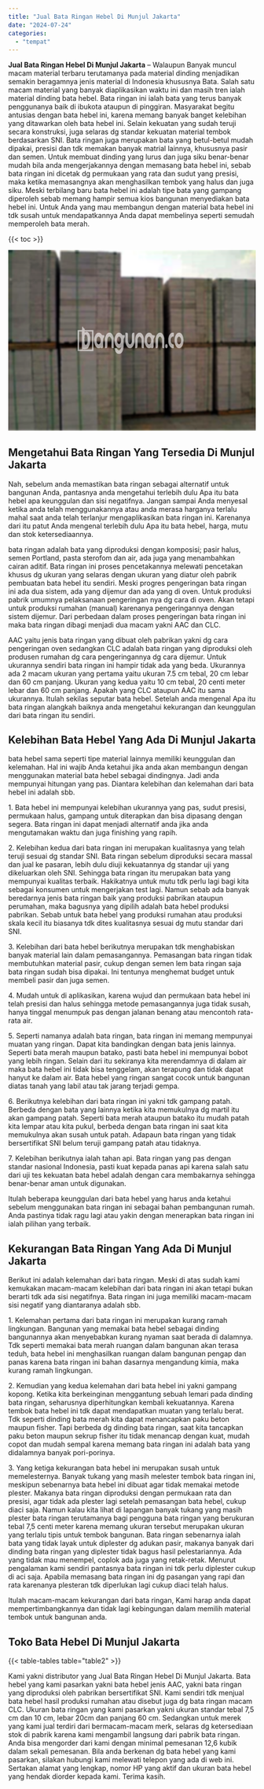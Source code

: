 ```yaml
---
title: "Jual Bata Ringan Hebel Di Munjul Jakarta"
date: "2024-07-24"
categories: 
  - "tempat"
---
```


**Jual Bata Ringan Hebel Di Munjul Jakarta** – Walaupun Banyak muncul macam material terbaru terutamanya pada material dinding menjadikan semakin beragamnya jenis material di Indonesia khususnya Bata. Salah satu macam material yang banyak diaplikasikan waktu ini dan masih tren ialah material dinding bata hebel. Bata ringan ini ialah bata yang terus banyak penggunanya baik di ibukota ataupun di pinggiran. Masyarakat begitu antusias dengan bata hebel ini, karena memang banyak banget kelebihan yang ditawarkan oleh bata hebel ini. Selain kekuatan yang sudah teruji secara konstruksi, juga selaras dg standar kekuatan material tembok berdasarkan SNI. Bata ringan juga merupakan bata yang betul-betul mudah dipakai, presisi dan tdk memakan banyak matrial lainnya, khususnya pasir dan semen. Untuk membuat dinding yang lurus dan juga siku benar-benar mudah bila anda mengerjakannya dengan memasang bata hebel ini, sebab bata ringan ini dicetak dg permukaan yang rata dan sudut yang presisi, maka ketika memasangnya akan menghasilkan tembok yang halus dan juga siku. Meski terbilang baru bata hebel ini adalah tipe bata yang gampang diperoleh sebab memang hampir semua kios bangunan menyediakan bata hebel ini. Untuk Anda yang mau membangun dengan material bata hebel ini tdk susah untuk mendapatkannya Anda dapat membelinya seperti semudah memperoleh bata merah.

{{< toc >}}

![Jual Bata Ringan Hebel Di Munjul Jakarta](/images/jual-hebel-murah-21.png)

## Mengetahui Bata Ringan Yang Tersedia Di Munjul Jakarta

Nah, sebelum anda memastikan bata ringan sebagai alternatif untuk bangunan Anda, pantasnya anda mengetahui terlebih dulu Apa itu bata hebel apa keunggulan dan sisi negatifnya. Jangan sampai Anda menyesal ketika anda telah menggunakannya atau anda merasa harganya terlalu mahal saat anda telah terlanjur mengaplikasikan bata ringan ini. Karenanya dari itu patut Anda mengenal terlebih dulu Apa itu bata hebel, harga, mutu dan stok ketersediaannya.

bata ringan adalah bata yang diproduksi dengan komposisi; pasir halus, semen Portland, pasta sterofom dan air, ada juga yang menambahkan cairan aditif. Bata ringan ini proses pencetakannya melewati pencetakan khusus dg ukuran yang selaras dengan ukuran yang diatur oleh pabrik pembuatan bata hebel itu sendiri. Meski progres pengeringan bata ringan ini ada dua sistem, ada yang dijemur dan ada yang di oven. Untuk produksi pabrik umumnya pelaksanaan pengeringan nya dg cara di oven. Akan tetapi untuk produksi rumahan (manual) karenanya pengeringannya dengan sistem dijemur. Dari perbedaan dalam proses pengeringan bata ringan ini maka bata ringan dibagi menjadi dua macam yakni AAC dan CLC.

AAC yaitu jenis bata ringan yang dibuat oleh pabrikan yakni dg cara pengeringan oven sedangkan CLC adalah bata ringan yang diproduksi oleh produsen rumahan dg cara pengeringannya dg cara dijemur. Untuk ukurannya sendiri bata ringan ini hampir tidak ada yang beda. Ukurannya ada 2 macam ukuran yang pertama yaitu ukuran 7.5 cm tebal, 20 cm lebar dan 60 cm panjang. Ukuran yang kedua yaitu 10 cm tebal, 20 centi meter lebar dan 60 cm panjang. Apakah yang CLC ataupun AAC itu sama ukurannya. Itulah sekilas seputar bata hebel. Setelah anda mengenal Apa itu bata ringan alangkah baiknya anda mengetahui kekurangan dan keunggulan dari bata ringan itu sendiri.

## Kelebihan Bata Hebel Yang Ada Di Munjul Jakarta

bata hebel sama seperti tipe material lainnya memiliki keunggulan dan kelemahan. Hal ini wajib Anda ketahui jika anda akan membangun dengan menggunakan material bata hebel sebagai dindingnya. Jadi anda mempunyai hitungan yang pas. Diantara kelebihan dan kelemahan dari bata hebel ini adalah sbb.

1\. Bata hebel ini mempunyai kelebihan ukurannya yang pas, sudut presisi, permukaan halus, gampang untuk diterapkan dan bisa dipasang dengan segera. Bata ringan ini dapat menjadi alternatif anda jika anda mengutamakan waktu dan juga finishing yang rapih.

2\. Kelebihan kedua dari bata ringan ini merupakan kualitasnya yang telah teruji sesuai dg standar SNI. Bata ringan sebelum diproduksi secara massal dan jual ke pasaran, lebih dulu diuji kekuatannya dg standar uji yang dikeluarkan oleh SNI. Sehingga bata ringan itu merupakan bata yang mempunyai kualitas terbaik. Hakikatnya untuk mutu tdk perlu lagi bagi kita sebagai konsumen untuk mengerjakan test lagi. Namun sebab ada banyak beredarnya jenis bata ringan baik yang produksi pabrikan ataupun perumahan, maka bagusnya yang dipilih adalah bata hebel produksi pabrikan. Sebab untuk bata hebel yang produksi rumahan atau produksi skala kecil itu biasanya tdk dites kualitasnya sesuai dg mutu standar dari SNI.

3\. Kelebihan dari bata hebel berikutnya merupakan tdk menghabiskan banyak material lain dalam pemasangannya. Pemasangan bata ringan tidak membutuhkan material pasir, cukup dengan semen lem bata ringan saja bata ringan sudah bisa dipakai. Ini tentunya menghemat budget untuk membeli pasir dan juga semen.

4\. Mudah untuk di aplikasikan, karena wujud dan permukaan bata hebel ini telah presisi dan halus sehingga metode pemasangannya juga tidak susah, hanya tinggal menumpuk pas dengan jalanan benang atau mencontoh rata-rata air.

5\. Seperti namanya adalah bata ringan, bata ringan ini memang mempunyai muatan yang ringan. Dapat kita bandingkan dengan bata jenis lainnya. Seperti bata merah maupun batako, pasti bata hebel ini mempunyai bobot yang lebih ringan. Selain dari itu sekiranya kita merendamnya di dalam air maka bata hebel ini tidak bisa tenggelam, akan terapung dan tidak dapat hanyut ke dalam air. Bata hebel yang ringan sangat cocok untuk bangunan diatas tanah yang labil atau tak jarang terjadi gempa.

6\. Berikutnya kelebihan dari bata ringan ini yakni tdk gampang patah. Berbeda dengan bata yang lainnya ketika kita memukulnya dg martil itu akan gampang patah. Seperti bata merah ataupun batako itu mudah patah kita lempar atau kita pukul, berbeda dengan bata ringan ini saat kita memukulnya akan susah untuk patah. Adapaun bata ringan yang tidak bersertifikat SNI belum teruji gampang patah atau tidaknya.

7\. Kelebihan berikutnya ialah tahan api. Bata ringan yang pas dengan standar nasional Indonesia, pasti kuat kepada panas api karena salah satu dari uji tes kekuatan bata hebel adalah dengan cara membakarnya sehingga benar-benar aman untuk digunakan.

Itulah beberapa keunggulan dari bata hebel yang harus anda ketahui sebelum menggunakan bata ringan ini sebagai bahan pembangunan rumah. Anda pastinya tidak ragu lagi atau yakin dengan menerapkan bata ringan ini ialah pilihan yang terbaik.

## Kekurangan Bata Ringan Yang Ada Di Munjul Jakarta

Berikut ini adalah kelemahan dari bata ringan. Meski di atas sudah kami kemukakan macam-macam kelebihan dari bata ringan ini akan tetapi bukan berarti tdk ada sisi negatifnya. Bata ringan ini juga memiliki macam-macam sisi negatif yang diantaranya adalah sbb.

1\. Kelemahan pertama dari bata ringan ini merupakan kurang ramah lingkungan. Bangunan yang memakai bata hebel sebagai dinding bangunannya akan menyebabkan kurang nyaman saat berada di dalamnya. Tdk seperti memakai bata merah ruangan dalam bangunan akan terasa teduh, bata hebel ini menghasilkan ruangan dalam bangunan pengap dan panas karena bata ringan ini bahan dasarnya mengandung kimia, maka kurang ramah lingkungan.

2\. Kemudian yang kedua kelemahan dari bata hebel ini yakni gampang kopong. Ketika kita berkeinginan menggantung sebuah lemari pada dinding bata ringan, seharusnya diperhitungkan kembali kekuatannya. Karena tembok bata hebel ini tdk dapat mendapatkan muatan yang terlalu berat. Tdk seperti dinding bata merah kita dapat menancapkan paku beton maupun fisher. Tapi berbeda dg dinding bata ringan, saat kita tancapkan paku beton maupun sekrup fisher itu tidak menancap dengan kuat, mudah copot dan mudah sempal karena memang bata ringan ini adalah bata yang didalamnya banyak pori-porinya.

3\. Yang ketiga kekurangan bata hebel ini merupakan susah untuk memelesternya. Banyak tukang yang masih melester tembok bata ringan ini, meskipun sebenarnya bata hebel ini dibuat agar tidak memakai metode plester. Makanya bata ringan diproduksi dengan permukaan rata dan presisi, agar tidak ada plester lagi setelah pemasangan bata hebel, cukup diaci saja. Namun kalau kita lihat di lapangan banyak tukang yang masih plester bata ringan terutamanya bagi pengguna bata ringan yang berukuran tebal 7,5 centi meter karena memang ukuran tersebut merupakan ukuran yang terlalu tipis untuk tembok bangunan. Bata ringan sebenarnya ialah bata yang tidak layak untuk diplester dg adukan pasir, makanya banyak dari dinding bata ringan yang diplester tidak bagus hasil pelestariannya. Ada yang tidak mau menempel, coplok ada juga yang retak-retak. Menurut pengalaman kami sendiri pantasnya bata ringan ini tdk perlu diplester cukup di aci saja. Apabila memasang bata ringan ini dg pasangan yang rapi dan rata karenanya plesteran tdk diperlukan lagi cukup diaci telah halus.

Itulah macam-macam kekurangan dari bata ringan, Kami harap anda dapat mempertimbangkannya dan tidak lagi kebingungan dalam memilih material tembok untuk bangunan anda.

## Toko Bata Hebel Di Munjul Jakarta

{{< table-tables table="table2" >}}

Kami yakni distributor yang Jual Bata Ringan Hebel Di Munjul Jakarta. Bata hebel yang kami pasarkan yakni bata hebel jenis AAC, yakni bata ringan yang diproduksi oleh pabrikan bersertifikat SNI. Kami sendiri tdk menjual bata hebel hasil produksi rumahan atau disebut juga dg bata ringan macam CLC. Ukuran bata ringan yang kami pasarkan yakni ukuran standar tebal 7,5 cm dan 10 cm, lebar 20cm dan panjang 60 cm. Sedangkan untuk merek yang kami jual terdiri dari bermacam-macam merk, selaras dg ketersediaan stok di pabrik karena kami mengambil langsung dari pabrik bata ringan. Anda bisa mengorder dari kami dengan minimal pemesanan 12,6 kubik dalam sekali pemesanan. Bila anda berkenan dg bata hebel yang kami pasarkan, silakan hubungi kami melewati telepon yang ada di web ini. Sertakan alamat yang lengkap, nomor HP yang aktif dan ukuran bata hebel yang hendak diorder kepada kami. Terima kasih.
